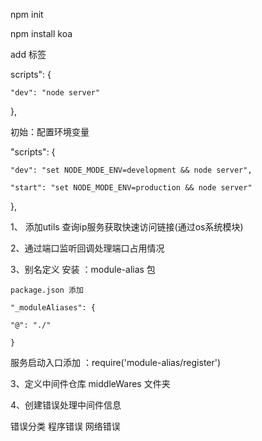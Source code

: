 npm init

npm install koa

add 标签

scripts": {

    "dev": "node server"

  },


初始：配置环境变量


  "scripts": {

    "dev": "set NODE_MODE_ENV=development && node server",

    "start": "set NODE_MODE_ENV=production && node server"

  },


1、 添加utils   查询ip服务获取快速访问链接(通过os系统模块) 

2、通过端口监听回调处理端口占用情况

3、别名定义 安装 ：module-alias  包

    package.json 添加

    "_moduleAliases": {

    "@": "./"

    }

   服务启动入口添加  ：require('module-alias/register')



3、定义中间件仓库  middleWares 文件夹

4、创建错误处理中间件信息

   错误分类  程序错误  网络错误
